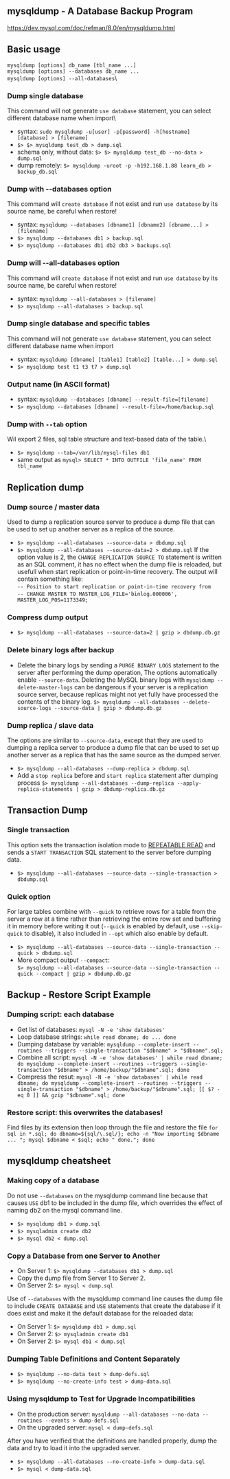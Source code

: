 ## mysqldump - A Database Backup Program
https://dev.mysql.com/doc/refman/8.0/en/mysqldump.html

## Basic usage
`mysqldump [options] db_name [tbl_name ...]`\
`mysqldump [options] --databases db_name ...`\
`mysqldump [options] --all-databases`\

### Dump single database
This command will not generate `use database` statement, you can select different database name when import\
- syntax: `sudo mysqldump -u[user] -p[password] -h[hostname] [database] > [filename]`
- `$> $> mysqldump test_db > dump.sql`
- schema only, without data: `$> $> mysqldump test_db --no-data > dump.sql`
- dump remotely: `$> mysqldump -uroot -p -h192.168.1.88 learn_db > backup_db.sql`

### Dump with --databases option
This command will `create database` if not exist and run `use database` by its source name, be careful when restore!
- syntax: `mysqldump --databases [dbname1] [dbname2] [dbname...] > [filename]`
- `$> mysqldump --databases db1 > backup.sql`
- `$> mysqldump --databases db1 db2 db3 > backups.sql`

### Dump will --all-databases option
This command will `create database` if not exist and run `use database` by its source name, be careful when restore!
- syntax: `mysqldump --all-databases > [filename]`
- `$> mysqldump --all-databases > backup.sql`

### Dump single database and specific tables
This command will not generate `use database` statement, you can select different database name when import
- syntax: `mysqldump [dbname] [table1] [table2] [table...] > dump.sql`
- `$> mysqldump test t1 t3 t7 > dump.sql`

### Output name (in ASCII format)
- syntax: `mysqldump --databases [dbname] --result-file=[filename]`
- `$> mysqldump --databases [dbname] --result-file=/home/backup.sql`

### Dump with `--tab` option
Wil export 2 files, sql table structure and text-based data of the table.\
- `$> mysqldump --tab=/var/lib/mysql-files db1`
- same output as `mysql> SELECT * INTO OUTFILE 'file_name' FROM tbl_name`

## Replication dump
### Dump source / master data
Used to dump a replication source server to produce a dump file that can be used to set up 
another server as a replica of the source.
- `$> mysqldump --all-databases --source-data > dbdump.sql`
- `$> mysqldump --all-databases --source-data=2 > dbdump.sql`
If the option value is 2, the `CHANGE REPLICATION SOURCE TO` statement is written as an SQL comment, 
it has no effect when the dump file is reloaded, but usefull when start replication or point-in-time recovery.
The output will contain something like:\
`-- Position to start replication or point-in-time recovery from`\
`-- CHANGE MASTER TO MASTER_LOG_FILE='binlog.000006', MASTER_LOG_POS=1173349;`

### Compress dump output
- `$> mysqldump --all-databases --source-data=2 | gzip > dbdump.db.gz`

### Delete binary logs after backup
- Delete the binary logs by sending a `PURGE BINARY LOGS` statement to the server after performing the dump operation,
The options automatically enable `--source-data`. Deleting the MySQL binary logs with `mysqldump --delete-master-logs` 
can be dangerous if your server is a replication source server, because replicas might not yet fully have processed 
the contents of the binary log.
`$> mysqldump --all-databases --delete-source-logs --source-data | gzip > dbdump.db.gz`

### Dump replica / slave data
The options are similar to `--source-data`, except that they are used to dumping a replica server to produce a dump file 
that can be used to set up another server as a replica that has the same source as the dumped server.
- `$> mysqldump --all-databases --dump-replica > dbdump.sql`
- Add a `stop replica` before and `start replica` statement after dumping process
`$> mysqldump --all-databases --dump-replica --apply-replica-statements | gzip > dbdump-replica.db.gz`


## Transaction Dump
### Single transaction
This option sets the transaction isolation mode to [REPEATABLE READ](url=https://dev.mysql.com/doc/refman/8.0/en/innodb-transaction-isolation-levels.html#isolevel_repeatable-read) 
and sends a `START TRANSACTION` SQL statement to the server before dumping data.
- `$> mysqldump --all-databases --source-data --single-transaction > dbdump.sql`

### Quick option
For large tables combine with `--quick` to retrieve rows for a table from the server a row at a time rather than 
retrieving the entire row set and buffering it in memory before writing it out
(`--quick` is enabled by default, use `--skip-quick` to disable), it also included in `--opt` which also enable by default. 
- `$> mysqldump --all-databases --source-data --single-transaction --quick > dbdump.sql`
- More compact output `--compact`:\
`$> mysqldump --all-databases --source-data --single-transaction --quick --compact | gzip > dbdump.db.gz`


## Backup - Restore Script Example
### Dumping script: each database
- Get list of databases: `mysql -N -e 'show databases'`
- Loop database strings: `while read dbname; do ... done`
- Dumping database by variable: `mysqldump --complete-insert --routines --triggers --single-transaction "$dbname" > "$dbname".sql;`
- Combine all script: `mysql -N -e 'show databases' | while read dbname; do mysqldump --complete-insert --routines --triggers --single-transaction "$dbname" > /home/backup/"$dbname".sql; done`
- Compress the resut: `mysql -N -e 'show databases' | while read dbname; do mysqldump --complete-insert --routines --triggers --single-transaction "$dbname" > /home/backup/"$dbname".sql; [[ $? -eq 0 ]] && gzip "$dbname".sql; done`

### Restore script: this overwrites the databases!
Find files by its extension then loop through the file and restore the file
`for sql in *.sql; do dbname=${sql/\.sql/}; echo -n "Now importing $dbname ... "; mysql $dbname < $sql; echo " done."; done`


## mysqldump cheatsheet
### Making copy of a database
Do not use `--databases` on the mysqldump command line because that causes `USE` db1 to be included in the dump file, 
which overrides the effect of naming db2 on the mysql command line. 
- `$> mysqldump db1 > dump.sql`
- `$> mysqladmin create db2`
- `$> mysql db2 < dump.sql`

### Copy a Database from one Server to Another
- On Server 1: `$> mysqldump --databases db1 > dump.sql`
- Copy the dump file from Server 1 to Server 2. 
- On Server 2: `$> mysql < dump.sql`

Use of `--databases` with the mysqldump command line causes the dump file to include `CREATE DATABASE` and `USE` statements 
that create the database if it does exist and make it the default database for the reloaded data:
- On Server 1: `$> mysqldump db1 > dump.sql`
- On Server 2: `$> mysqladmin create db1`
- On Server 2: `$> mysql db1 < dump.sql`

### Dumping Table Definitions and Content Separately
- `$> mysqldump --no-data test > dump-defs.sql`
- `$> mysqldump --no-create-info test > dump-data.sql`

### Using mysqldump to Test for Upgrade Incompatibilities
- On the production server: `mysqldump --all-databases --no-data --routines --events > dump-defs.sql`
- On the upgraded server: `mysql < dump-defs.sql`

After you have verified that the definitions are handled properly, dump the data and try to 
load it into the upgraded server. 
- `$> mysqldump --all-databases --no-create-info > dump-data.sql`
- `$> mysql < dump-data.sql`
